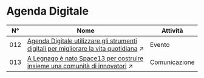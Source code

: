 # Agenda Digitale

N°  | Nome | Attività
------------ | ------------ | -------------
012 | [Agenda Digitale utilizzare gli strumenti digitali per migliorare la vita quotidiana](https://www.youtube.com/watch?v=LrH2mmC9VtU) :arrow_upper_right: | Evento
013 | [A Legnago è nato Space13 per costruire insieme una comunità di innovatori](https://www.youtube.com/watch?v=hMDSNTd_CPE) :arrow_upper_right: | Comunicazione
